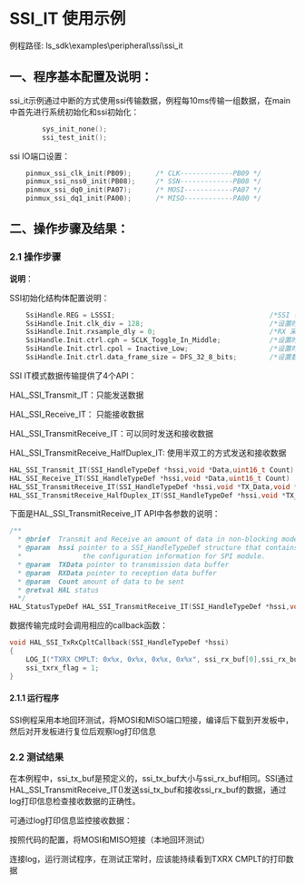 # SSI_IT 使用示例

例程路径: ls_sdk\examples\peripheral\ssi\ssi_it

## 一、程序基本配置及说明：

ssi_it示例通过中断的方式使用ssi传输数据，例程每10ms传输一组数据，在main中首先进行系统初始化和ssi初始化：

```c
        sys_init_none();
        ssi_test_init();
```

ssi IO端口设置：

```C
 	pinmux_ssi_clk_init(PB09);		/* CLK-------------PB09 */	
	pinmux_ssi_nss0_init(PB08);		/* SSN-------------PB08 */	
	pinmux_ssi_dq0_init(PA07);		/* MOSI------------PA07 */	
	pinmux_ssi_dq1_init(PA00);		/* MISO------------PA00 */
```



## 二、操作步骤及结果：

### 2.1 操作步骤

**说明**：

SSI初始化结构体配置说明：

```C
	SsiHandle.REG = LSSSI;										/*SSI 寄存器指针 */
	SsiHandle.Init.clk_div = 128;								/*设置时钟分频因子 */
	SsiHandle.Init.rxsample_dly = 0;							/*RX 采样延时 */
	SsiHandle.Init.ctrl.cph = SCLK_Toggle_In_Middle;			/*设置时钟相位CPH */
	SsiHandle.Init.ctrl.cpol = Inactive_Low;					/*设置时钟极性CPOL*/
	SsiHandle.Init.ctrl.data_frame_size = DFS_32_8_bits;		/*设置数据帧长度 */
```

SSI IT模式数据传输提供了4个API：

HAL_SSI_Transmit_IT：只能发送数据

HAL_SSI_Receive_IT：  只能接收数据

HAL_SSI_TransmitReceive_IT：可以同时发送和接收数据

HAL_SSI_TransmitReceive_HalfDuplex_IT: 使用半双工的方式发送和接收数据

```c
HAL_SSI_Transmit_IT(SSI_HandleTypeDef *hssi,void *Data,uint16_t Count)
HAL_SSI_Receive_IT(SSI_HandleTypeDef *hssi,void *Data,uint16_t Count)
HAL_SSI_TransmitReceive_IT(SSI_HandleTypeDef *hssi,void *TX_Data,void *RX_Data,uint16_t Count)
HAL_SSI_TransmitReceive_HalfDuplex_IT(SSI_HandleTypeDef *hssi,void *TX_Data,uint16_t TX_Count,void *RX_Data,uint16_t RX_Count)
```

下面是HAL_SSI_TransmitReceive_IT API中各参数的说明：

```c
/**
  * @brief  Transmit and Receive an amount of data in non-blocking mode with Interrupt
  * @param  hssi pointer to a SSI_HandleTypeDef structure that contains
  *               the configuration information for SPI module.
  * @param  TXData pointer to transmission data buffer
  * @param  RXData pointer to reception data buffer
  * @param  Count amount of data to be sent
  * @retval HAL status
  */
HAL_StatusTypeDef HAL_SSI_TransmitReceive_IT(SSI_HandleTypeDef *hssi,void *TX_Data,void *RX_Data,uint16_t Count)


```

数据传输完成时会调用相应的callback函数：

```c
void HAL_SSI_TxRxCpltCallback(SSI_HandleTypeDef *hssi)
{
	LOG_I("TXRX CMPLT: 0x%x, 0x%x, 0x%x, 0x%x", ssi_rx_buf[0],ssi_rx_buf[1],ssi_rx_buf[2],ssi_rx_buf[3]);
	ssi_txrx_flag = 1;
}
```

#### 2.1.1  运行程序

SSI例程采用本地回环测试，将MOSI和MISO端口短接，编译后下载到开发板中，然后对开发板进行复位后观察log打印信息

### 2.2 测试结果

在本例程中，ssi_tx_buf是预定义的，ssi_tx_buf大小与ssi_rx_buf相同。SSI通过HAL_SSI_TransmitReceive_IT()发送ssi_tx_buf和接收ssi_rx_buf的数据，通过log打印信息检查接收数据的正确性。 

可通过log打印信息监控接收数据：

按照代码的配置，将MOSI和MISO短接（本地回环测试）

连接log，运行测试程序，在测试正常时，应该能持续看到TXRX CMPLT的打印数据

